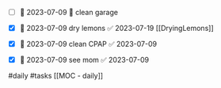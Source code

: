 - [ ] 📅 2023-07-09 🔼 clean garage
- [x] 📅 2023-07-09 dry lemons ✅ 2023-07-19
[[DryingLemons]]

- [x] 📅 2023-07-09 clean CPAP ✅ 2023-07-09
- [x] 📅 2023-07-09 see mom ✅ 2023-07-09

#daily #tasks 
[[MOC - daily]]